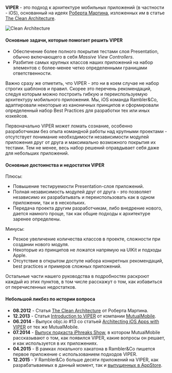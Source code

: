 **VIPER** - это подход к архитектуре мобильных приложений (в частности - iOS), основанный на идеях [Роберта Мартина](http://blog.cleancoder.com/), изложенных им в статье [The Clean Architecture](https://blog.8thlight.com/uncle-bob/2012/08/13/the-clean-architecture.html).

![Clean Architecture](../Resources/clean-architecture.png)

#### Основные задачи, которые помогает решить VIPER

- Обеспечение более полного покрытия тестами слоя Presentation, обычно включающего в себя *Massive View Controllers*.
- Разбитие самых крупных классов наших приложений на набор элементов с более-менее четко определенными границами ответственности.

Важно сразу же отметить, что VIPER - это ни в коем случае не набор строгих шаблонов и правил. Скорее это перечень рекомендаций, следуя которым можно построить гибкую и переиспользуемую архитектуру мобильного приложения. Мы, iOS команда Rambler&Co, адаптировали некоторые из каноничных принципов и сформировали определенный набор Best Practices для разработки тех или иных юзкейсов.

Первоначально VIPER может ломать сознание, особенно разработчикам без опыта командной работы над крупными проектами - отсутствует понимание необходимости независимости модулей приложения друг от друга и максимально возможного покрытия их тестами. Тем не менее, весь набор решений оправдывает себя даже для небольших приложений.

#### Основные достоинства и недостатки VIPER

Плюсы:

- Повышение тестируемости Presentation-слоя приложений.
- Полная независимость модулей друг от друга - это позволяет независимо их разрабатывать и переиспользовать как в одном приложении, так и в нескольких.
- Передача проекта другим разработчикам, либо внедрение нового, дается намного проще, так как общие подходы к архитектуре заренее определены.

Минусы:

- Резкое увеличение количества классов в проекте, сложности при создании нового модуля.
- Некоторые из принципов не ложатся напрямую на UIKit и подходы Apple.
- Отсутствие в открытом доступе набора конкретных рекомендаций, best practices и примеров сложных приложений.

Остальные части нашего руководства в подробностях раскроют каждый из этих пунктов, в том числе расскажут о том, как избавиться от перечисленных недостатков.

#### Небольшой ликбез по истории вопроса

- **08.2012** - Статья [The Clean Architecture](https://blog.8thlight.com/uncle-bob/2012/08/13/the-clean-architecture.html) от Роберта Мартина.
- **12.2013** - Статья [Introduction to VIPER](http://mutualmobile.github.io/blog/2013/12/04/viper-introduction/) от компании [MutualMobile](http://mutualmobile.github.io/).
- **06.2014** - Выпуск objc.io #13 со статьей [Architecting iOS Apps with VIPER](https://www.objc.io/issues/13-architecture/viper/) от тех же MutualMobile.
- **07.2014** - [Выпуск подкаста iPhreaks Show](https://itunes.apple.com/ru/podcast/the-iphreaks-show/id634022060?mt=2&i=316803444), в котором MutualMobile рассказывают о том, как появился VIPER, какие вопросы он решает, и как используется в их приложениях.
- **04.2015** - В рамках локального хакатона в Rambler&Co пишется первое приложение с использованием подходов VIPER.
- **12.2015** - У Rambler&Co больше десяти приложений на VIPER, как разрабатываемых в данный момент, так и [выпущенных в AppStore](https://itunes.apple.com/ru/developer/rambler-internet-holdings/id395455934).